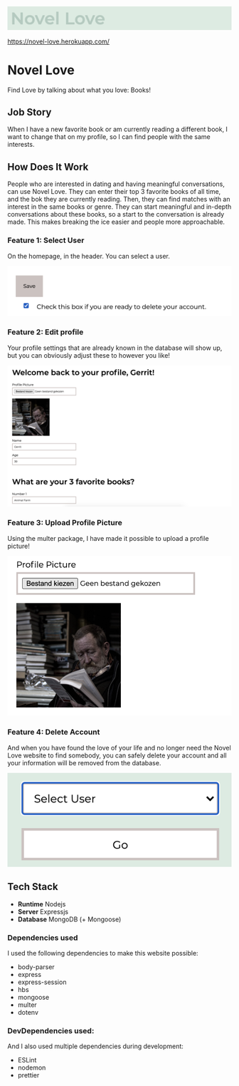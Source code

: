 ![Logo](https://github.com/IrisvanOllefen/novel-love/blob/master/readme-images/Schermafbeelding%202020-06-03%20om%2012.12.48.png)

https://novel-love.herokuapp.com/

# Novel Love

Find Love by talking about what you love: Books!

## Job Story

When I have a new favorite book or am currently reading a different book, I want to change that on my profile, so I can find people with the same interests.

## How Does It Work

People who are interested in dating and having meaningful conversations, can use Novel Love. They can enter their top 3 favorite books of all time, and the bok they are currently reading. Then, they can find matches with an interest in the same books or genre. They can start meaningful and in-depth conversations about these books, so a start to the conversation is already made. This makes breaking the ice easier and people more approachable.

### Feature 1: Select User

On the homepage, in the header. You can select a user.

![Select User](https://github.com/IrisvanOllefen/novel-love/blob/master/readme-images/Schermafbeelding%202020-06-03%20om%2012.12.13.png)

### Feature 2: Edit profile

Your profile settings that are already known in the database will show up, but you can obviously adjust these to however you like!

![Edit Profile](https://github.com/IrisvanOllefen/novel-love/blob/master/readme-images/Schermafbeelding%202020-06-03%20om%2012.11.43.png)

### Feature 3: Upload Profile Picture

Using the multer package, I have made it possible to upload a profile picture!

![Upload Profile Picture](https://github.com/IrisvanOllefen/novel-love/blob/master/readme-images/Schermafbeelding%202020-06-03%20om%2012.11.58.png)

### Feature 4: Delete Account

And when you have found the love of your life and no longer need the Novel Love website to find somebody, you can safely delete your account and all your information will be removed from the database.

![Delete Account](https://github.com/IrisvanOllefen/novel-love/blob/master/readme-images/Schermafbeelding%202020-06-03%20om%2012.09.50.png)

## Tech Stack

- __Runtime__ Nodejs
- __Server__ Expressjs
- __Database__ MongoDB (+ Mongoose)

### Dependencies used

I used the following dependencies to make this website possible:

- body-parser
- express
- express-session
- hbs
- mongoose 
- multer
- dotenv

### DevDependencies used:

And I also used multiple dependencies during development:

- ESLint
- nodemon
- prettier
